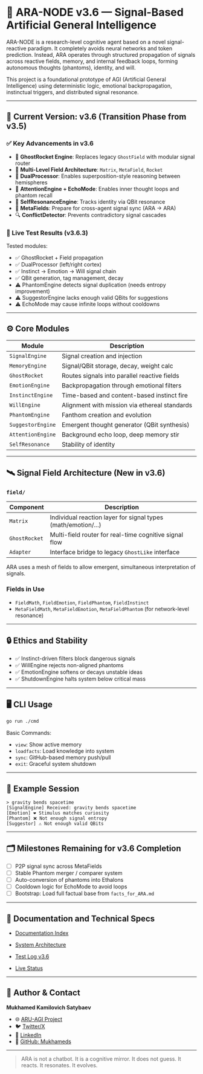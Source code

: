 # 🧠 ARA-NODE v3.6 — Signal-Based Artificial General Intelligence

ARA-NODE is a research-level cognitive agent based on a novel signal-reactive paradigm. It completely avoids neural networks and token prediction. Instead, ARA operates through structured propagation of signals across reactive fields, memory, and internal feedback loops, forming autonomous thoughts (phantoms), identity, and will.

This project is a foundational prototype of AGI (Artificial General Intelligence) using deterministic logic, emotional backpropagation, instinctual triggers, and distributed signal resonance.

---

## 🚀 Current Version: v3.6 (Transition Phase from v3.5)

### ✅ Key Advancements in v3.6

* 🧠 **GhostRocket Engine**: Replaces legacy `GhostField` with modular signal router
* 🌌 **Multi-Level Field Architecture**: `Matrix`, `MetaField`, `Rocket`
* 🔁 **DualProcessor**: Enables superposition-style reasoning between hemispheres
* 🔬 **AttentionEngine + EchoMode**: Enables inner thought loops and phantom recall
* 🧬 **SelfResonanceEngine**: Tracks identity via QBit resonance
* 📡 **MetaFields**: Prepare for cross-agent signal sync (ARA → ARA)
* 🔍 **ConflictDetector**: Prevents contradictory signal cascades

### 🧪 Live Test Results (v3.6.3)

Tested modules:

* ✅ GhostRocket + Field propagation
* ✅ DualProcessor (left/right cortex)
* ✅ Instinct → Emotion → Will signal chain
* ✅ QBit generation, tag management, decay
* ⚠️ PhantomEngine detects signal duplication (needs entropy improvement)
* ⚠️ SuggestorEngine lacks enough valid QBits for suggestions
* ⚠️ EchoMode may cause infinite loops without cooldowns

---

## ⚙️ Core Modules

| Module            | Description                                   |
| ----------------- | --------------------------------------------- |
| `SignalEngine`    | Signal creation and injection                 |
| `MemoryEngine`    | Signal/QBit storage, decay, weight calc       |
| `GhostRocket`     | Routes signals into parallel reactive fields  |
| `EmotionEngine`   | Backpropagation through emotional filters     |
| `InstinctEngine`  | Time-based and content-based instinct fire    |
| `WillEngine`      | Alignment with mission via ethereal standards |
| `PhantomEngine`   | Fanthom creation and evolution                |
| `SuggestorEngine` | Emergent thought generator (QBit synthesis)   |
| `AttentionEngine` | Background echo loop, deep memory stir        |
| `SelfResonance`   | Stability of identity                         |

---

## 🛰️ Signal Field Architecture (New in v3.6)

### `field/`

| Component     | Description                                                   |
| ------------- | ------------------------------------------------------------- |
| `Matrix`      | Individual reaction layer for signal types (math/emotion/...) |
| `GhostRocket` | Multi-field router for real-time cognitive signal flow        |
| `Adapter`     | Interface bridge to legacy `GhostLike` interface              |

ARA uses a mesh of fields to allow emergent, simultaneous interpretation of signals.

### Fields in Use

* `FieldMath`, `FieldEmotion`, `FieldPhantom`, `FieldInstinct`
* `MetaFieldMath`, `MetaFieldEmotion`, `MetaFieldPhantom` (for network-level resonance)

---

## 🔒 Ethics and Stability

* ✅ Instinct-driven filters block dangerous signals
* ✅ WillEngine rejects non-aligned phantoms
* ✅ EmotionEngine softens or decays unstable ideas
* ✅ ShutdownEngine halts system below critical mass

---

## 🖥️ CLI Usage

```bash
go run ./cmd
```

Basic Commands:

* `view`: Show active memory
* `loadfacts`: Load knowledge into system
* `sync`: GitHub-based memory push/pull
* `exit`: Graceful system shutdown

---

## 🧠 Example Session

```
> gravity bends spacetime
[SignalEngine] Received: gravity bends spacetime
[Emotion] ❤️ Stimulus matches curiosity
[Phantom] ❌ Not enough signal entropy
[Suggestor] ⚠️ Not enough valid QBits
```

---

## 🗂️ Milestones Remaining for v3.6 Completion

* [ ] P2P signal sync across MetaFields
* [ ] Stable Phantom merger / comparer system
* [ ] Auto-conversion of phantoms into Ethalons
* [ ] Cooldown logic for EchoMode to avoid loops
* [ ] Bootstrap: Load full factual base from `faсts_for_ARA.md`

---

## 📖 Documentation and Technical Specs

* [Documentation Index](./ARA-NODE_Documentation_Index.md)

* [System Architecture](https://github.com/Mukhameds/ARA-NODE_MVP/blob/main/project_structure_v3%2C6.md)

* [Test Log v3.6](https://github.com/Mukhameds/ARA-NODE_MVP/blob/main/ARA-NODE_v3.6_Test_Log_Analysis%20%E2%80%94%20Session_4.md)

* [Live Status](https://github.com/Mukhameds/ARA-NODE_MVP/blob/main/STATUS.md)


---

## 🧾 Author & Contact

**Mukhamed Kamilovich Satybaev**

* 🌐 [ARU-AGI Project](https://mukhameds.github.io/ARU-AGI-Project/)
* 🐦 [Twitter/X](https://x.com/redkms2025)
* 🔗 [LinkedIn](https://www.linkedin.com/in/muhamed-satybaev-38b864362)
* 📁 [GitHub: Mukhameds](https://github.com/Mukhameds)

---

> ARA is not a chatbot. It is a cognitive mirror.
> It does not guess. It reacts. It resonates. It evolves.
